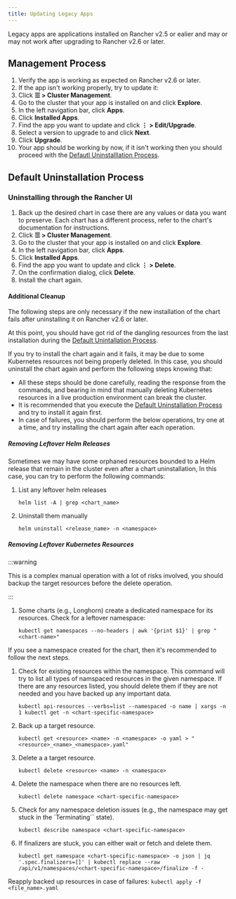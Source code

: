 ```yaml
---
title: Updating Legacy Apps
---
```


<head> 
  <link rel="canonical" href="https://ranchermanager.docs.rancher.com/how-to-guides/new-user-guides/helm-charts-in-rancher/updating-legacy-apps"/>
</head>

Legacy apps are applications installed on Rancher v2.5 or ealier and may or may not work after upgrading to Rancher v2.6 or later.

## Management Process

1. Verify the app is working as expected on Rancher v2.6 or later.
1. If the app isn't working properly, try to update it:
  1. Click **☰ > Cluster Management**.
  1. Go to the cluster that your app is installed on and click **Explore**.
  1. In the left navigation bar, click **Apps**.
  1. Click **Installed Apps**.
  1. Find the app you want to update and click **⋮ > Edit/Upgrade**.
  1. Select a version to upgrade to and click **Next**.
  1. Click **Upgrade**.
1. Your app should be working by now, if it isn't working then you should proceed with the [Defautl Uninstalllation Process](#default-uninstallation-process).

## Default Uninstallation Process

### Uninstalling through the Rancher UI

1. Back up the desired chart in case there are any values or data you want to preserve. Each chart has a different process, refer to the chart's documentation for instructions.
1. Click **☰ > Cluster Management**.
1. Go to the cluster that your app is installed on and click **Explore**.
1. In the left navigation bar, click **Apps**.
1. Click **Installed Apps**.
1. Find the app you want to update and click **⋮ > Delete**.
1. On the confirmation dialog, click **Delete**.
1. Install the chart again.

#### Additional Cleanup

The following steps are only necessary if the new installation of the chart fails after uninstalling it on Rancher v2.6 or later.

At this point, you should have got rid of the dangling resources from the last installation during the [Default Unintallation Process](#default-uninstallation-process). 

If you try to install the chart again and it fails, it may be due to some Kubernetes resources not being properly deleted. In this case, you should uninstall the chart again and perform the following steps knowing that:

- All these steps should be done carefully, reading the response from the commands, and bearing in mind that manually deleting Kubernetes resources in a live production environment can break the cluster. 
- It is recommended that you execute the [Default Uninstallation Process](#default-uninstallation-process) and try to install it again first. 
- In case of failures, you should perform the below operations, try one at a time, and try installing the chart again after each operation.

##### Removing Leftover Helm Releases

Sometimes we may have some orphaned resources bounded to a Helm release that remain in the cluster even after a chart uninstallation, In this case, you can try to perform the following commands:

1. List any leftover helm releases
    ```
    helm list -A | grep <chart_name>
    ```
1. Uninstall them manually
    ```
    helm uninstall <release_name> -n <namespace>
    ```

##### Removing Leftover Kubernetes Resources

:::warning

This is a complex manual operation with a lot of risks involved, you should backup the target resources before the delete operation.

:::

1. Some charts (e.g., Longhorn) create a dedicated namespace for its resources. Check for a leftover namespace:
    ```
    kubectl get namespaces --no-headers | awk '{print $1}' | grep "<chart-name>"
    ```
  If you see a namespace created for the chart, then it's recommended to follow the next steps.
1. Check for existing resources within the namespace. This command will try to list all types of namspaced resources in the given namespace. If there are any resources listed, you should delete them if they are not needed and you have backed up any important data.
    ```
    kubectl api-resources --verbs=list --namespaced -o name | xargs -n 1 kubectl get -n <chart-specific-namespace>
    ```
  1. Back up a target resource.
      ```
      kubectl get <resource> <name> -n <namespace> -o yaml > "<resource>_<name>_<namespace>.yaml"
      ```
  1. Delete a a target resource.
      ```
      kubectl delete <resource> <name> -n <namespace>
      ```
1. Delete the namespace when there are no resources left.
    ```
    kubectl delete namespace <chart-specific-namespace>
    ```
1. Check for any namespace deletion issues (e.g., the namespace may get stuck in the `Terminating`` state).
    ```
    kubectl describe namespace <chart-specific-namespace>
    ```
1. If finalizers are stuck, you can either wait or fetch and delete them.
    ```
    kubectl get namespace <chart-specific-namespace> -o json | jq '.spec.finalizers=[]' | kubectl replace --raw /api/v1/namespaces/<chart-specific-namespace>/finalize -f -
    ```

Reapply backed up resources in case of failures:
    ```
    kubectl apply -f <file_name>.yaml
    ```

